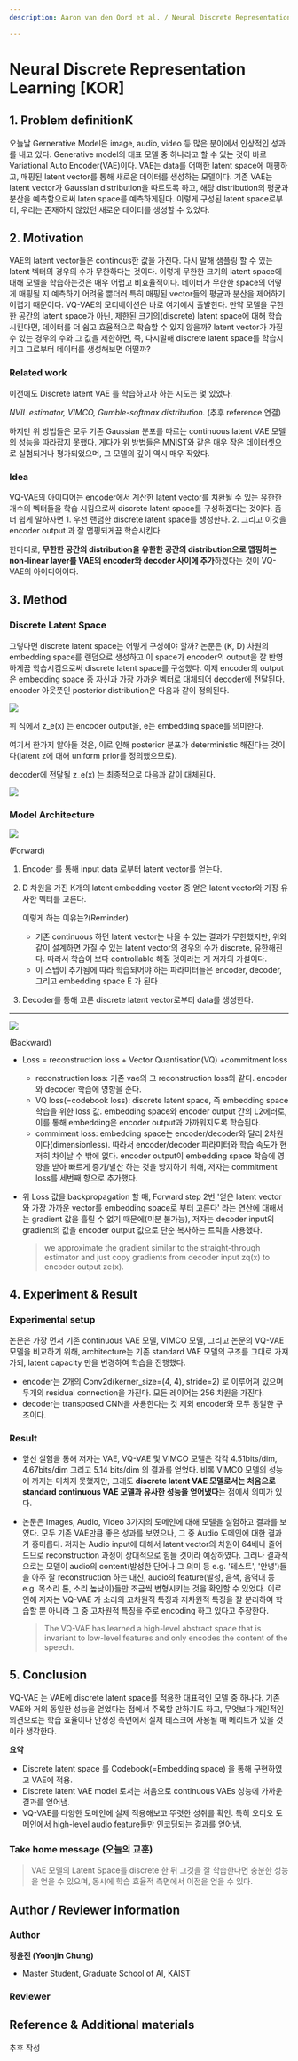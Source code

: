 ```yaml
---
description: Aaron van den Oord et al. / Neural Discrete Representation Learning / NIPS 2017

---
```


# Neural Discrete Representation Learning [KOR]

## **1. Problem definitionK**

오늘날 Gernerative Model은 image, audio, video 등 많은 분야에서 인상적인 성과를 내고 있다. Generative model의 대표 모델 중 하나라고 할 수 있는 것이 바로 Variational Auto Encoder(VAE)이다. VAE는 data를 어떠한 latent space에 매핑하고, 매핑된 latent vector를 통해 새로운 데이터를 생성하는 모델이다. 기존 VAE는 latent vector가 Gaussian distribution을 따르도록 하고, 해당 distribution의 평균과 분산을 예측함으로써 laten space를 예측하게된다. 이렇게 구성된 latent space로부터, 우리는 존재하지 않았던 새로운 데이터를 생성할 수 있었다.

## **2. Motivation**

VAE의 latent vector들은 continous한 값을 가진다. 다시 말해 샘플링 할 수 있는 latent 벡터의 경우의 수가 무한하다는 것이다. 이렇게 무한한 크기의 latent space에 대해 모델을 학습하는것은 매우 어렵고 비효율적이다. 데이터가 무한한 space의 어떻게 매핑될 지 예측하기 어려울 뿐더러 특히 매핑된 vector들의 평균과 분산을 제어하기 어렵기 때문이다. VQ-VAE의 모티베이션은 바로 여기에서 출발한다. 만약 모델을 무한한 공간의 latent space가 아닌, 제한된 크기의(discrete) latent space에 대해 학습시킨다면, 데이터를 더 쉽고 효율적으로 학습할 수 있지 않을까? latent vector가 가질 수 있는 경우의 수와 그 값을 제한하면, 즉, 다시말해 discrete latent space를 학습시키고 그로부터 데이터를 생성해보면 어떨까?

### **Related work**

이전에도 Discrete latent VAE 를 학습하고자 하는 시도는 몇 있었다.

*NVIL estimator, VIMCO, Gumble-softmax distribution.* (추후 reference 연결)

하지만 위 방법들은 모두 기존 Gaussian 분포를 따르는 continuous latent VAE 모델의 성능을 따라잡지 못했다. 게다가 위 방법들은 MNIST와 같은 매우 작은 데이터셋으로 실험되거나 평가되었으며, 그 모델의 깊이 역시 매우 작았다.

### **Idea**

VQ-VAE의 아이디어는 encoder에서 계산한 latent vector를 치환될 수 있는 유한한 개수의 벡터들을 학습 시킴으로써 discrete latent space를 구성하겠다는 것이다. 좀 더 쉽게 말하자면 1. 우선 랜덤한 discrete latent space를 생성한다. 2. 그리고 이것을 encoder output 과 잘 맵핑되게끔 학습시킨다.

한마디로, **무한한 공간의 distribution을 유한한 공간의 distribution으로 맵핑하는 non-linear layer를 VAE의 encoder와 decoder 사이에 추가**하겠다는 것이 VQ-VAE의 아이디어이다.

## **3. Method**

### **Discrete Latent Space**

그렇다면 discrete latent space는 어떻게 구성해야 할까? 논문은 (K, D) 차원의 embedding space를 랜덤으로 생성하고 이 space가 encoder의 output을 잘 반영하게끔 학습시킴으로써 discrete latent space를 구성했다. 이제 encoder의 output 은 embedding space 중 자신과 가장 가까운 벡터로 대체되어 decoder에 전달된다. encoder 아웃풋인 posterior distribution은 다음과 같이 정의된다.

![](../../.gitbook/assets/40/posterior_distribution_eq.PNG)



위 식에서 z_e(x) 는 encoder output을, e는 embedding space를 의미한다.

여기서 한가지 알아둘 것은, 이로 인해 posterior 분포가 deterministic 해진다는 것이다(latent z에 대해 uniform prior를 정의했으므로).

decoder에 전달될 z_e(x) 는 최종적으로 다음과 같이 대체된다.

![](../../.gitbook/assets/40/replaced_output_eq.PNG)

### **Model Architecture**

![](../../.gitbook/assets/40/model_architecture.PNG)

(Forward)

1. Encoder 를 통해 input data 로부터 latent vector를 얻는다.

2. D 차원을 가진 K개의 latent embedding vector 중 얻은 latent vector와 가장 유사한 벡터를 고른다.
  
    이렇게 하는 이유는?(Reminder)
    
    - 기존 continuous 하던 latent vector는 나올 수 있는 결과가 무한했지만, 위와 같이 설계하면 가질 수 있는 latent vector의 경우의 수가 discrete, 유한해진다. 따라서 학습이 보다 controllable 해질 것이라는 게 저자의 가설이다.
    - 이 스텝이 추가됨에 따라 학습되어야 하는 파라미터들은 encoder, decoder, 그리고 embedding space E 가 된다 .
    
3. Decoder를 통해 고른 discrete latent vector로부터 data를 생성한다.

***

![](../../.gitbook/assets/40/loss_function.PNG)

(Backward)

- Loss = reconstruction loss + Vector Quantisation(VQ) +commitment loss
    - reconstruction loss: 기존 vae의 그 reconstruction loss와 같다. encoder와 decoder 학습에 영향을 준다.
    - VQ loss(=codebook loss): discrete latent space, 즉 embedding space 학습을 위한 loss 값. embedding space와 encoder output 간의 L2에러로, 이를 통해 embedding은 encoder output과 가까워지도록 학습된다.
    - commiment loss: embedding space는 encoder/decoder와 달리 2차원이다(dimensionless). 따라서 encoder/decoder 파라미터와 학습 속도가 현저히 차이날 수 밖에 없다. encoder output이 embedding space 학습에 영향을 받아 빠르게 증가/발산 하는 것을 방지하기 위해, 저자는 commitment loss를 세번째 항으로 추가했다.
- 위 Loss 값을 backpropagation 할 때, Forward step 2번 '얻은 latent vector와 가장 가까운 vector를 embedding space로 부터 고른다' 라는 연산에 대해서는 gradient 값을 흘릴 수 없기 때문에(미분 불가능), 저자는 decoder input의 gradient의 값을 encoder output 값으로 단순 복사하는 트릭을 사용했다.
  
    > we approximate the gradient similar to the straight-through estimator and just copy gradients from decoder input zq(x) to encoder output ze(x).

## **4. Experiment & Result**

### **Experimental setup**

논문은 가장 먼저 기존 continuous VAE 모델, VIMCO 모델, 그리고 논문의 VQ-VAE 모델을 비교하기 위해, architecture는 기존 standard VAE 모델의 구조를 그대로 가져가되, latent capacity 만을 변경하여 학습을 진행했다.

- encoder는 2개의 Conv2d(kerner_size=(4, 4), stride=2) 로 이루어져 있으며 두개의 residual connection을 가진다. 모든 레이어는 256 차원을 가진다.
- decoder는 transposed CNN을 사용한다는 것 제외 encoder와 모두 동일한 구조이다.

### **Result**

- 앞선 실험을 통해 저자는 VAE, VQ-VAE 및 VIMCO 모델은 각각 4.51bits/dim, 4.67bits/dim 그리고 5.14 bits/dim 의 결과를 얻었다. 비록 VIMCO 모델의 성능에 까지는 미치지 못했지만, 그래도 **discrete latent VAE 모델로서는 처음으로 standard continuous VAE 모델과 유사한 성능을 얻어냈다**는 점에서 의미가 있다.
- 논문은 Images, Audio, Video 3가지의 도메인에 대해 모델을 실험하고 결과를 보였다. 모두 기존 VAE만큼 좋은 성과를 보였으나, 그 중 Audio 도메인에 대한 결과가 흥미롭다. 저자는 Audio input에 대해서 latent vector의 차원이 64배나 줄어드므로 reconstruction 과정이 상대적으로 힘들 것이라 예상하였다. 그러나 결과적으로는 모델이 audio의 content(발성한 단어나 그 의미 등 e.g. '테스트', '안녕')들을 아주 잘 reconstruction 하는 대신, audio의 feature(발성, 음색, 음역대 등 e.g. 목소리 톤, 소리 높낮이)들만 조금씩 변형시키는 것을 확인할 수 있었다. 이로 인해 저자는 VQ-VAE 가 소리의 고차원적 특징과 저차원적 특징을 잘 분리하여 학습할 뿐 아니라 그 중 고차원적 특징을 주로 encoding 하고 있다고 주장한다.
  
    > The VQ-VAE has learned a high-level abstract space that is invariant to low-level features and only encodes the content of the speech.

## **5. Conclusion**

VQ-VAE 는 VAE에 discrete latent space를 적용한 대표적인 모델 중 하나다. 기존 VAE와 거의 동일한 성능을 얻었다는 점에서 주목할 만하기도 하고, 무엇보다 개인적인 의견으로는 학습 효율이나 안정성 측면에서 실제 테스크에 사용될 때 메리트가 있을 것이라 생각한다.

**요약**

- Discrete latent space 를 Codebook(=Embedding space) 을 통해 구현하였고 VAE에 적용.
- Discrete latent VAE model 로서는 처음으로 continuous VAEs 성능에 가까운 결과를 얻어냄.
- VQ-VAE를 다양한 도메인에 실제 적용해보고 뚜렷한 성취를 확인. 특히 오디오 도메인에서 high-level audio feature들만 인코딩되는 결과를 얻어냄.

### **Take home message (오늘의 교훈)**

> VAE 모델의 Latent Space를 discrete 한 뒤 그것을 잘 학습한다면 충분한 성능을 얻을 수 있으며, 동시에 학습 효율적 측면에서 이점을 얻을 수 있다.

## **Author / Reviewer information**

### **Author**

**정윤진 (Yoonjin Chung)**

- Master Student, Graduate School of AI, KAIST

### **Reviewer**

## **Reference & Additional materials**

추후 작성